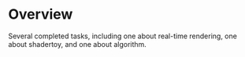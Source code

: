 # Overview

Several completed tasks, including one about real-time rendering, one about shadertoy, and one about algorithm.
